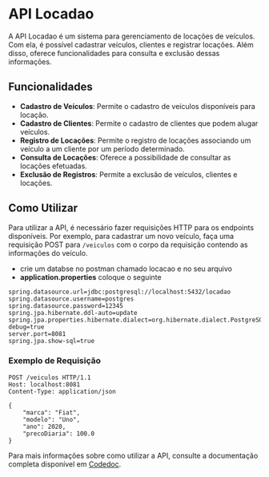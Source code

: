 # API Locadao

A API Locadao é um sistema para gerenciamento de locações de veículos. Com ela, é possível cadastrar veículos, clientes e registrar locações. Além disso, oferece funcionalidades para consulta e exclusão dessas informações.

## Funcionalidades

- **Cadastro de Veículos**: Permite o cadastro de veículos disponíveis para locação.
- **Cadastro de Clientes**: Permite o cadastro de clientes que podem alugar veículos.
- **Registro de Locações**: Permite o registro de locações associando um veículo a um cliente por um período determinado.
- **Consulta de Locações**: Oferece a possibilidade de consultar as locações efetuadas.
- **Exclusão de Registros**: Permite a exclusão de veículos, clientes e locações.

## Como Utilizar

Para utilizar a API, é necessário fazer requisições HTTP para os endpoints disponíveis. Por exemplo, para cadastrar um novo veículo, faça uma requisição POST para `/veiculos` com o corpo da requisição contendo as informações do veículo.

- crie um databse no postman chamado locacao e no seu arquivo
- **application.properties** coloque o seguinte
```batch
spring.datasource.url=jdbc:postgresql://localhost:5432/locadao
spring.datasource.username=postgres
spring.datasource.password=12345
spring.jpa.hibernate.ddl-auto=update
spring.jpa.properties.hibernate.dialect=org.hibernate.dialect.PostgreSQLDialect
debug=true
server.port=8081
spring.jpa.show-sql=true
```

### Exemplo de Requisição

```http
POST /veiculos HTTP/1.1
Host: localhost:8081
Content-Type: application/json

{
    "marca": "Fiat",
    "modelo": "Uno",
    "ano": 2020,
    "precoDiaria": 100.0
}
```
Para mais informações sobre como utilizar a API, consulte a documentação completa disponível em [Codedoc](https://github.com/jcr04/Locadao.java/blob/main/Codedoc.md).

